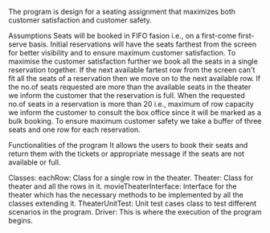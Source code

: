 The program is design for a seating assignment that maximizes both customer satisfaction and customer safety.

Assumptions
Seats will be booked in FIFO fasion i.e., on a first-come first-serve basis.
Initial reservations will have the seats farthest from the screen for better visibility and to ensure maximum customer satisfaction.
To maximise the customer satisfaction further we book all the seats in a single reservation together.
If the next available fartest row from the screen can't fit all the seats of a reservation then we move on to the next available row.
If the no.of seats requested are more than the available seats in the theater we inform the customer that the reservation is full.
When the requested no.of seats in a reservation is more than 20 i.e., maximum of row capacity we inform the customer to consult the box office since it will be marked as a bulk booking.
To ensure maximum customer safety we take a buffer of three seats and one row for each reservation.

Functionalities of the program
It allows the users to book their seats and return them with the tickets or appropriate message if the seats are not available or full.

Classes:
eachRow: Class for a single row in the theater.
Theater: Class for theater and all the rows in it.
movieTheaterInterface: Interface for the theater which has the necessary methods to be implemented by all the classes extending it.
TheaterUnitTest: Unit test cases class to test different scenarios in the program.
Driver: This is where the execution of the program begins.
